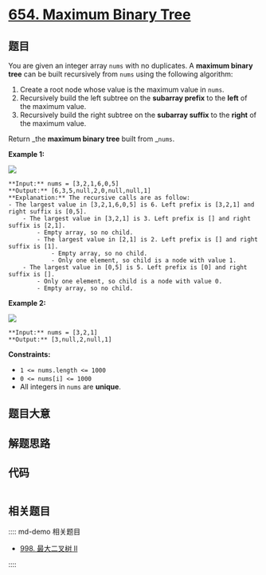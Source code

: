 # [654. Maximum Binary Tree](https://leetcode.com/problems/maximum-binary-tree)

## 题目

You are given an integer array `nums` with no duplicates. A **maximum binary
tree** can be built recursively from `nums` using the following algorithm:

  1. Create a root node whose value is the maximum value in `nums`.
  2. Recursively build the left subtree on the **subarray prefix** to the **left** of the maximum value.
  3. Recursively build the right subtree on the **subarray suffix** to the **right** of the maximum value.

Return _the **maximum binary tree** built from _`nums`.



**Example 1:**

![](https://assets.leetcode.com/uploads/2020/12/24/tree1.jpg)

    
    
    **Input:** nums = [3,2,1,6,0,5]
    **Output:** [6,3,5,null,2,0,null,null,1]
    **Explanation:** The recursive calls are as follow:
    - The largest value in [3,2,1,6,0,5] is 6. Left prefix is [3,2,1] and right suffix is [0,5].
        - The largest value in [3,2,1] is 3. Left prefix is [] and right suffix is [2,1].
            - Empty array, so no child.
            - The largest value in [2,1] is 2. Left prefix is [] and right suffix is [1].
                - Empty array, so no child.
                - Only one element, so child is a node with value 1.
        - The largest value in [0,5] is 5. Left prefix is [0] and right suffix is [].
            - Only one element, so child is a node with value 0.
            - Empty array, so no child.
    

**Example 2:**

![](https://assets.leetcode.com/uploads/2020/12/24/tree2.jpg)

    
    
    **Input:** nums = [3,2,1]
    **Output:** [3,null,2,null,1]
    



**Constraints:**

  * `1 <= nums.length <= 1000`
  * `0 <= nums[i] <= 1000`
  * All integers in `nums` are **unique**.


## 题目大意

## 解题思路

## 代码

```javascript

```

## 相关题目

:::: md-demo 相关题目
- [998. 最大二叉树 II](https://leetcode.com/problems/maximum-binary-tree-ii)

::::
